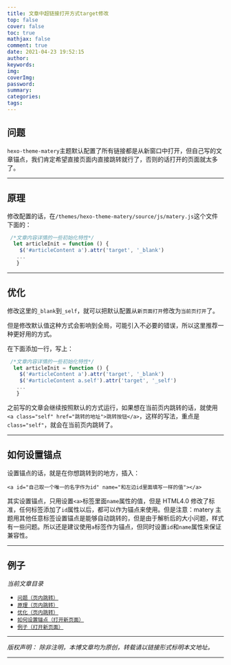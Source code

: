```yaml
---
title: 文章中超链接打开方式target修改
top: false
cover: false
toc: true
mathjax: false
comment: true
date: 2021-04-23 19:52:15
author:
keywords:
img:
coverImg:
password:
summary:
categories:
tags:
---
```


<a id="reference-1" name="reference-1"></a>

## 问题

`hexo-theme-matery`主题默认配置了所有链接都是从新窗口中打开，但自己写的文章锚点，我们肯定希望直接页面内直接跳转就行了，否则的话打开的页面就太多了。

---

<a id="reference-2" name="reference-2"></a>

## 原理

修改配置的话，在`/themes/hexo-theme-matery/source/js/matery.js`这个文件下面的：

```javascript
 /*文章内容详情的一些初始化特性*/
  let articleInit = function () {
    $('#articleContent a').attr('target', '_blank')
   ...
   }
```

---

<a id="reference-3" name="reference-3"></a>

## 优化

修改这里的`_blank`到`_self`，就可以把默认配置从`新页面打开`修改为`当前页打开`了。

但是修改默认值这种方式会影响到全局，可能引入不必要的错误，所以这里推荐一种更好用的方式。

在下面添加一行，写上：

```javascript
 /*文章内容详情的一些初始化特性*/
  let articleInit = function () {
    $('#articleContent a').attr('target', '_blank')
    $('#articleContent a.self').attr('target', '_self')
   ...
   }
```

之前写的文章会继续按照默认的方式运行，如果想在当前页内跳转的话，就使用 `<a class="self" href="跳转的地址">跳转按钮</a>`，这样的写法，重点是`class="self"`，就会在当前页内跳转了。

---

<a id="reference-4" name="reference-4"></a>

## 如何设置锚点

设置锚点的话，就是在你想跳转到的地方，插入：

```
<a id="自己取一个唯一的名字作为id" name="和左边id里面填写一样的值"></a>
```

其实设置锚点，只用设置`<a>`标签里面`name`属性的值，但是 HTML4.0 修改了标准，任何标签添加了`id`属性以后，都可以作为锚点来使用。但是注意：matery 主题用其他任意标签设置锚点是能够自动跳转的，但是由于解析后的大小问题，样式有一些问题。所以还是建议使用`a`标签作为锚点，但同时设置`id`和`name`属性来保证兼容性。

---

<a id="reference-5" name="reference-5"></a>

## 例子

_当前文章目录_

- <a class="self none-decoration" href="#reference-1">`问题（页内跳转）`</a>
- <a class="self none-decoration" href="#reference-2">`原理（页内跳转）`</a>
- <a class="self none-decoration" href="#reference-3">`优化（页内跳转）`</a>
- <a class="none-decoration" href="#reference-4">`如何设置锚点（打开新页面）`</a>
- <a class="none-decoration" href="#reference-5">`例子（打开新页面）`</a>

---

_版权声明：_
_除非注明，本博文章均为原创，转载请以链接形式标明本文地址。_

---
